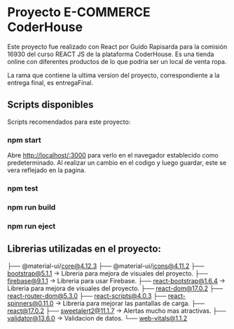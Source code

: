 # Proyecto E-COMMERCE CoderHouse

Este proyecto fue realizado con React por Guido Rapisarda para la comisión 16930 del curso REACT JS de la plataforma CoderHouse.
Es una tienda online con diferentes productos de lo que podria ser un local de venta ropa.

La rama que contiene la ultima version del proyecto, correspondiente a la entrega final, es entregaFinal.

## Scripts disponibles

Scripts recomendados para este proyecto:

### npm start
Abre [http://localhost/:3000](http//localhost:3000) para verlo en el navegador establecido como predeterminado.
Al realizar un cambio en el codigo y luego guardar, este se vera reflejado en la pagina.

### npm test

### npm run build

### npm run eject

## Librerias utilizadas en el proyecto:

├── @material-ui/core@4.12.3
├── @material-ui/icons@4.11.2
├── bootstrap@5.1.1 -> Libreria para mejora de visuales del proyecto.
├── firebase@9.1.1 -> Libreria para usar Firebase.
├── react-bootstrap@1.6.4 -> Libreria para mejora de visuales del proyecto.
├── react-dom@17.0.2
├── react-router-dom@5.3.0
├── react-scripts@4.0.3
├── react-spinners@0.11.0 -> Libreria para mejorar las pantallas de carga.
├── react@17.0.2
├── sweetalert2@11.1.7 -> Alertas mucho mas atractivas.
├── validator@13.6.0 -> Validacion de datos.
└── web-vitals@1.1.2
